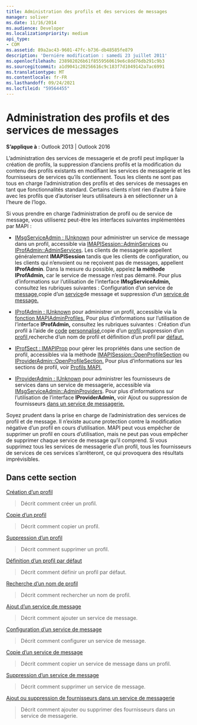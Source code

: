 ```yaml
---
title: Administration des profils et des services de messages
manager: soliver
ms.date: 11/16/2014
ms.audience: Developer
ms.localizationpriority: medium
api_type:
- COM
ms.assetid: 89a2ac43-9601-47fc-b736-db48585fe879
description: 'Derniére modification : samedi 23 juillet 2011'
ms.openlocfilehash: 238982026b61f8559560619e6c8dd76db291c9b3
ms.sourcegitcommit: a1d9041c20256616c9c183f7d1049142a7ac6991
ms.translationtype: MT
ms.contentlocale: fr-FR
ms.lasthandoff: 09/24/2021
ms.locfileid: "59564455"
---
```

# <a name="administering-profiles-and-message-services"></a>Administration des profils et des services de messages

  
  
**S’applique à** : Outlook 2013 | Outlook 2016 
  
L’administration des services de messagerie et de profil peut impliquer la création de profils, la suppression d’anciens profils et la modification du contenu des profils existants en modifiant les services de messagerie et les fournisseurs de services qu’ils contiennent. Tous les clients ne sont pas tous en charge l’administration des profils et des services de messages en tant que fonctionnalités standard. Certains clients n’ont rien d’autre à faire avec les profils que d’autoriser leurs utilisateurs à en sélectionner un à l’heure de l’logo.
  
Si vous prendre en charge l’administration de profil ou de service de message, vous utiliserez peut-être les interfaces suivantes implémentées par MAPI :
  
- [IMsgServiceAdmin : IUnknown](imsgserviceadminiunknown.md) pour administrer un service de message dans un profil, accessible via [IMAPISession::AdminServices](imapisession-adminservices.md) ou [IProfAdmin::AdminServices](iprofadmin-adminservices.md). Les clients de messagerie appellent généralement **IMAPISession** tandis que les clients de configuration, ou les clients qui n’envoient ou ne reçoivent pas de messages, appellent **IProfAdmin**. Dans la mesure du possible, appelez **la méthode IProfAdmin,** car le service de message n’est pas démarré. Pour plus d’informations sur l’utilisation de l’interface **IMsgServiceAdmin,** consultez les rubriques suivantes : Configuration d’un service de [message,](configuring-a-message-service.md)copie d’un [service](copying-a-message-service.md)de message et suppression d’un [service de message.](deleting-a-message-service.md)
    
- [IProfAdmin : IUnknown](iprofadminiunknown.md) pour administrer un profil, accessible via la [fonction MAPIAdminProfiles.](mapiadminprofiles.md) Pour plus d’informations sur l’utilisation de l’interface **IProfAdmin,** consultez les rubriques suivantes : Création d’un profil à l’aide de [code](creating-a-profile-by-using-custom-code.md) [personnalisé,](copying-a-profile.md)copie d’un [profil,](deleting-a-profile.md)suppression d’un [profil,](finding-a-profile-name.md)recherche d’un nom de profil et définition d’un profil par [défaut.](setting-a-default-profile.md)
    
- [IProfSect : IMAPIProp](iprofsectimapiprop.md) pour gérer les propriétés dans une section de profil, accessibles via la méthode [IMAPISession::OpenProfileSection](imapisession-openprofilesection.md) ou [IProviderAdmin::OpenProfileSection.](iprovideradmin-openprofilesection.md) Pour plus d’informations sur les sections de profil, voir [Profils MAPI.](mapi-profiles.md)
    
- [IProviderAdmin : IUnknown](iprovideradminiunknown.md) pour administrer les fournisseurs de services dans un service de messagerie, accessible via [IMsgServiceAdmin::AdminProviders](imsgserviceadmin-adminproviders.md). Pour plus d’informations sur l’utilisation de l’interface **IProviderAdmin,** voir Ajout ou suppression de fournisseurs [dans un service de messagerie.](adding-or-deleting-providers-in-a-message-service.md)
    
Soyez prudent dans la prise en charge de l’administration des services de profil et de message. Il n’existe aucune protection contre la modification négative d’un profil en cours d’utilisation. MAPI peut vous empêcher de supprimer un profil en cours d’utilisation, mais ne peut pas vous empêcher de supprimer chaque service de message qu’il comprend. Si vous supprimez tous les services de messagerie d’un profil, tous les fournisseurs de services de ces services s’arrêteront, ce qui provoquera des résultats imprévisibles.
  
## <a name="in-this-section"></a>Dans cette section

[Création d’un profil](creating-a-profile.md)
  
> Décrit comment créer un profil.
    
[Copie d’un profil](copying-a-profile.md)
  
> Décrit comment copier un profil.
    
[Suppression d’un profil](deleting-a-profile.md)
  
> Décrit comment supprimer un profil.
    
[Définition d’un profil par défaut](setting-a-default-profile.md)
  
> Décrit comment définir un profil par défaut.
    
[Recherche d’un nom de profil](finding-a-profile-name.md)
  
> Décrit comment rechercher un nom de profil.
    
[Ajout d’un service de message](adding-a-message-service.md)
  
> Décrit comment ajouter un service de message.
    
[Configuration d’un service de message](configuring-a-message-service.md)
  
> Décrit comment configurer un service de message.
    
[Copie d’un service de message](copying-a-message-service.md)
  
> Décrit comment copier un service de message dans un profil.
    
[Suppression d’un service de message](deleting-a-message-service.md)
  
> Décrit comment supprimer un service de message.
    
[Ajout ou suppression de fournisseurs dans un service de messagerie](adding-or-deleting-providers-in-a-message-service.md)
  
> Décrit comment ajouter ou supprimer des fournisseurs dans un service de messagerie.
    


